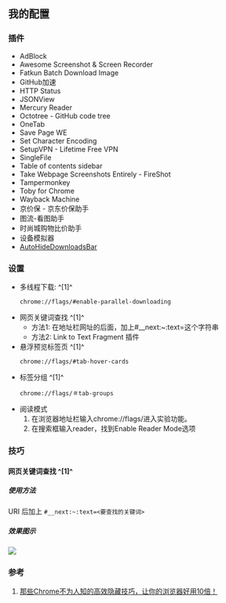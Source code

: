﻿## 我的配置

### 插件
  - AdBlock
  - Awesome Screenshot & Screen Recorder
  - Fatkun Batch Download Image
  - GitHub加速
  - HTTP Status
  - JSONView
  - Mercury Reader
  - Octotree - GitHub code tree
  - OneTab
  - Save Page WE
  - Set Character Encoding
  - SetupVPN - Lifetime Free VPN
  - SingleFile
  - Table of contents sidebar
  - Take Webpage Screenshots Entirely - FireShot
  - Tampermonkey
  - Toby for Chrome
  - Wayback Machine
  - 京价保 - 京东价保助手
  - 图流-看图助手
  - 时尚城购物比价助手
  - 设备模拟器
  - [AutoHideDownloadsBar](https://chrome.google.com/webstore/detail/autohidedownloadsbar/gkmndgjgpolmikgnipipfekglbbgjcel/related)



### 设置
  - 多线程下载:  ^[1]^
    ```
    chrome://flags/#enable-parallel-downloading
    ```
  - 网页关键词查找  ^[1]^
    - 方法1: 在地址栏网址的后面，加上#__next:~:text=这个字符串
    - 方法2: Link to Text Fragment 插件
  - 悬浮预览标签页 ^[1]^
    ```
    chrome://flags/#tab-hover-cards
    ````
  - 标签分组 ^[1]^
     ```
     chrome://flags/＃tab-groups
     ```
  - 阅读模式
    1. 在浏览器地址栏输入chrome://flags/进入实验功能。
    2. 在搜索框输入reader，找到Enable Reader Mode选项



### 技巧

#### 网页关键词查找 ^[1]^

##### 使用方法
URI 后加上 `#__next:~:text=<要查找的关键词>`

##### 效果图示
![](https://picgo-notes.oss-cn-beijing.aliyuncs.com/img/chrome_next.png)



### 参考
1. [那些Chrome不为人知的高效隐藏技巧，让你的浏览器好用10倍！
](https://www.jianshu.com/p/e178095a99b1)